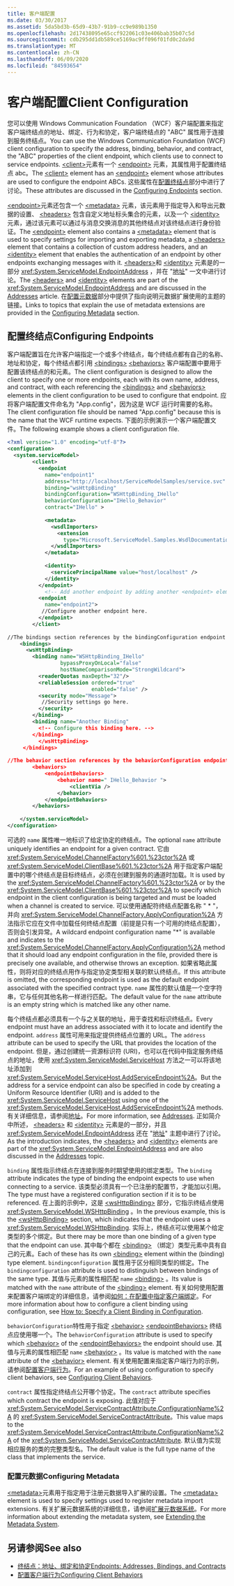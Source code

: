 ```yaml
---
title: 客户端配置
ms.date: 03/30/2017
ms.assetid: 5da5bd3b-65d9-43b7-91b9-cc9e989b1350
ms.openlocfilehash: 2d17438095e65ccf922061c03e406bab35b07c5d
ms.sourcegitcommit: cdb295dd1db589ce5169ac9ff096f01fd0c2da9d
ms.translationtype: MT
ms.contentlocale: zh-CN
ms.lasthandoff: 06/09/2020
ms.locfileid: "84593654"
---
```

# <a name="client-configuration"></a><span data-ttu-id="a6108-102">客户端配置</span><span class="sxs-lookup"><span data-stu-id="a6108-102">Client Configuration</span></span>
<span data-ttu-id="a6108-103">您可以使用 Windows Communication Foundation （WCF）客户端配置来指定客户端终结点的地址、绑定、行为和协定，客户端终结点的 "ABC" 属性用于连接到服务终结点。</span><span class="sxs-lookup"><span data-stu-id="a6108-103">You can use the Windows Communication Foundation (WCF) client configuration to specify the address, binding, behavior, and contract, the "ABC" properties of the client endpoint, which clients use to connect to service endpoints.</span></span> <span data-ttu-id="a6108-104">[\<client>](../../configure-apps/file-schema/wcf/client.md)元素有一个 [\<endpoint>](../../configure-apps/file-schema/wcf/endpoint-of-client.md) 元素，其属性用于配置终结点 abc。</span><span class="sxs-lookup"><span data-stu-id="a6108-104">The [\<client>](../../configure-apps/file-schema/wcf/client.md) element has an [\<endpoint>](../../configure-apps/file-schema/wcf/endpoint-of-client.md) element whose attributes are used to configure the endpoint ABCs.</span></span> <span data-ttu-id="a6108-105">这些属性在[配置终结点](#configuring-endpoints)部分中进行了讨论。</span><span class="sxs-lookup"><span data-stu-id="a6108-105">These attributes are discussed in the [Configuring Endpoints](#configuring-endpoints) section.</span></span>  
  
 <span data-ttu-id="a6108-106">[\<endpoint>](../../configure-apps/file-schema/wcf/endpoint-of-client.md)元素还包含一个 [\<metadata>](../../configure-apps/file-schema/wcf/metadata.md) 元素，该元素用于指定导入和导出元数据的设置、 [\<headers>](../../configure-apps/file-schema/wcf/headers.md) 包含自定义地址标头集合的元素，以及一个 [\<identity>](../../configure-apps/file-schema/wcf/identity.md) 元素，通过该元素可以通过与消息交换消息的其他终结点对该终结点进行身份验证。</span><span class="sxs-lookup"><span data-stu-id="a6108-106">The [\<endpoint>](../../configure-apps/file-schema/wcf/endpoint-of-client.md) element also contains a [\<metadata>](../../configure-apps/file-schema/wcf/metadata.md) element that is used to specify settings for importing and exporting metadata, a [\<headers>](../../configure-apps/file-schema/wcf/headers.md) element that contains a collection of custom address headers, and an [\<identity>](../../configure-apps/file-schema/wcf/identity.md) element that enables the authentication of an endpoint by other endpoints exchanging messages with it.</span></span> <span data-ttu-id="a6108-107">[\<headers>](../../configure-apps/file-schema/wcf/headers.md)和 [\<identity>](../../configure-apps/file-schema/wcf/identity.md) 元素是的一部分 <xref:System.ServiceModel.EndpointAddress> ，并在 "[地址](endpoint-addresses.md)" 一文中进行讨论。</span><span class="sxs-lookup"><span data-stu-id="a6108-107">The [\<headers>](../../configure-apps/file-schema/wcf/headers.md) and [\<identity>](../../configure-apps/file-schema/wcf/identity.md) elements are part of the <xref:System.ServiceModel.EndpointAddress> and are discussed in the [Addresses](endpoint-addresses.md) article.</span></span> <span data-ttu-id="a6108-108">在[配置元数据](#configuring-metadata)部分中提供了指向说明元数据扩展使用的主题的链接。</span><span class="sxs-lookup"><span data-stu-id="a6108-108">Links to topics that explain the use of metadata extensions are provided in the [Configuring Metadata](#configuring-metadata) section.</span></span>  
  
## <a name="configuring-endpoints"></a><span data-ttu-id="a6108-109">配置终结点</span><span class="sxs-lookup"><span data-stu-id="a6108-109">Configuring Endpoints</span></span>  
 <span data-ttu-id="a6108-110">客户端配置旨在允许客户端指定一个或多个终结点，每个终结点都有自己的名称、地址和协定，每个终结点都引用 [\<bindings>](../../configure-apps/file-schema/wcf/bindings.md) [\<behaviors>](../../configure-apps/file-schema/wcf/behaviors.md) 客户端配置中要用于配置该终结点的和元素。</span><span class="sxs-lookup"><span data-stu-id="a6108-110">The client configuration is designed to allow the client to specify one or more endpoints, each with its own name, address, and contract, with each referencing the [\<bindings>](../../configure-apps/file-schema/wcf/bindings.md) and [\<behaviors>](../../configure-apps/file-schema/wcf/behaviors.md) elements in the client configuration to be used to configure that endpoint.</span></span> <span data-ttu-id="a6108-111">应将客户端配置文件命名为 "App.config"，因为这是 WCF 运行时需要的名称。</span><span class="sxs-lookup"><span data-stu-id="a6108-111">The client configuration file should be named "App.config" because this is the name that the WCF runtime expects.</span></span> <span data-ttu-id="a6108-112">下面的示例演示一个客户端配置文件。</span><span class="sxs-lookup"><span data-stu-id="a6108-112">The following example shows a client configuration file.</span></span>  
  
```xml  
<?xml version="1.0" encoding="utf-8"?>  
<configuration>  
  <system.serviceModel>  
        <client>  
          <endpoint  
            name="endpoint1"  
            address="http://localhost/ServiceModelSamples/service.svc"  
            binding="wsHttpBinding"  
            bindingConfiguration="WSHttpBinding_IHello"  
            behaviorConfiguration="IHello_Behavior"  
            contract="IHello" >  
  
            <metadata>  
              <wsdlImporters>  
                <extension  
                  type="Microsoft.ServiceModel.Samples.WsdlDocumentationImporter, WsdlDocumentation"/>  
              </wsdlImporters>  
            </metadata>  
  
            <identity>  
              <servicePrincipalName value="host/localhost" />  
            </identity>  
          </endpoint>  
            <!-- Add another endpoint by adding another <endpoint> element. -->
          <endpoint  
            name="endpoint2">  
           //Configure another endpoint here.  
          </endpoint>  
        </client>  
  
//The bindings section references by the bindingConfiguration endpoint attribute.  
    <bindings>  
      <wsHttpBinding>  
        <binding name="WSHttpBinding_IHello"
                 bypassProxyOnLocal="false"
                 hostNameComparisonMode="StrongWildcard">  
          <readerQuotas maxDepth="32"/>  
          <reliableSession ordered="true"
                           enabled="false" />  
          <security mode="Message">  
           //Security settings go here.  
          </security>  
        </binding>  
        <binding name="Another Binding"  
          <!-- Configure this binding here. -->  
        </binding>  
          </wsHttpBinding>  
     </bindings>  
  
//The behavior section references by the behaviorConfiguration endpoint attribute.  
        <behaviors>  
            <endpointBehaviors>  
                <behavior name=" IHello_Behavior ">  
                    <clientVia />  
                </behavior>  
            </endpointBehaviors>  
        </behaviors>  
  
    </system.serviceModel>  
</configuration>  
```  
  
 <span data-ttu-id="a6108-113">可选的 `name` 属性唯一地标识了给定协定的终结点。</span><span class="sxs-lookup"><span data-stu-id="a6108-113">The optional `name` attribute uniquely identifies an endpoint for a given contract.</span></span> <span data-ttu-id="a6108-114">它由 <xref:System.ServiceModel.ChannelFactory%601.%23ctor%2A> 或 <xref:System.ServiceModel.ClientBase%601.%23ctor%2A> 用于指定客户端配置中的哪个终结点是目标终结点，必须在创建到服务的通道时加载。</span><span class="sxs-lookup"><span data-stu-id="a6108-114">It is used by the <xref:System.ServiceModel.ChannelFactory%601.%23ctor%2A> or by the <xref:System.ServiceModel.ClientBase%601.%23ctor%2A> to specify which endpoint in the client configuration is being targeted and must be loaded when a channel is created to service.</span></span> <span data-ttu-id="a6108-115">可以使用通配符终结点配置名称 " \* "，并向 <xref:System.ServiceModel.ChannelFactory.ApplyConfiguration%2A> 方法指示它应在文件中加载任何终结点配置（前提是只有一个可用的终结点配置），否则会引发异常。</span><span class="sxs-lookup"><span data-stu-id="a6108-115">A wildcard endpoint configuration name "\*" is available and indicates to the <xref:System.ServiceModel.ChannelFactory.ApplyConfiguration%2A> method that it should load any endpoint configuration in the file, provided there is precisely one available, and otherwise throws an exception.</span></span> <span data-ttu-id="a6108-116">如果省略此属性，则将对应的终结点用作与指定协定类型相关联的默认终结点。</span><span class="sxs-lookup"><span data-stu-id="a6108-116">If this attribute is omitted, the corresponding endpoint is used as the default endpoint associated with the specified contract type.</span></span> <span data-ttu-id="a6108-117">`name` 属性的默认值是一个空字符串，它与任何其他名称一样进行匹配。</span><span class="sxs-lookup"><span data-stu-id="a6108-117">The default value for the `name` attribute is an empty string which is matched like any other name.</span></span>  
  
 <span data-ttu-id="a6108-118">每个终结点都必须具有一个与之关联的地址，用于查找和标识终结点。</span><span class="sxs-lookup"><span data-stu-id="a6108-118">Every endpoint must have an address associated with it to locate and identify the endpoint.</span></span> <span data-ttu-id="a6108-119">`address` 属性可用来指定提供终结点位置的 URL。</span><span class="sxs-lookup"><span data-stu-id="a6108-119">The `address` attribute can be used to specify the URL that provides the location of the endpoint.</span></span> <span data-ttu-id="a6108-120">但是，通过创建统一资源标识符 (URI)，也可以在代码中指定服务终结点的地址，使用 <xref:System.ServiceModel.ServiceHost> 方法之一可以将该地址添加到 <xref:System.ServiceModel.ServiceHost.AddServiceEndpoint%2A>。</span><span class="sxs-lookup"><span data-stu-id="a6108-120">But the address for a service endpoint can also be specified in code by creating a Uniform Resource Identifier (URI) and is added to the <xref:System.ServiceModel.ServiceHost> using one of the <xref:System.ServiceModel.ServiceHost.AddServiceEndpoint%2A> methods.</span></span> <span data-ttu-id="a6108-121">有关详细信息，请参阅[地址](endpoint-addresses.md)。</span><span class="sxs-lookup"><span data-stu-id="a6108-121">For more information, see [Addresses](endpoint-addresses.md).</span></span> <span data-ttu-id="a6108-122">正如简介中所述， [\<headers>](../../configure-apps/file-schema/wcf/headers.md) 和 [\<identity>](../../configure-apps/file-schema/wcf/identity.md) 元素是的一部分，并且 <xref:System.ServiceModel.EndpointAddress> 还在 "[地址](endpoint-addresses.md)" 主题中进行了讨论。</span><span class="sxs-lookup"><span data-stu-id="a6108-122">As the introduction indicates, the [\<headers>](../../configure-apps/file-schema/wcf/headers.md) and [\<identity>](../../configure-apps/file-schema/wcf/identity.md) elements are part of the <xref:System.ServiceModel.EndpointAddress> and are also discussed in the [Addresses](endpoint-addresses.md) topic.</span></span>  
  
 <span data-ttu-id="a6108-123">`binding` 属性指示终结点在连接到服务时期望使用的绑定类型。</span><span class="sxs-lookup"><span data-stu-id="a6108-123">The `binding` attribute indicates the type of binding the endpoint expects to use when connecting to a service.</span></span> <span data-ttu-id="a6108-124">该类型必须具有一个已注册的配置节，才能加以引用。</span><span class="sxs-lookup"><span data-stu-id="a6108-124">The type must have a registered configuration section if it is to be referenced.</span></span> <span data-ttu-id="a6108-125">在上面的示例中，这是 [\<wsHttpBinding>](../../configure-apps/file-schema/wcf/wshttpbinding.md) 部分，它指示终结点使用 <xref:System.ServiceModel.WSHttpBinding> 。</span><span class="sxs-lookup"><span data-stu-id="a6108-125">In the previous example, this is the [\<wsHttpBinding>](../../configure-apps/file-schema/wcf/wshttpbinding.md) section, which indicates that the endpoint uses a <xref:System.ServiceModel.WSHttpBinding>.</span></span> <span data-ttu-id="a6108-126">实际上，终结点可以使用某个给定类型的多个绑定。</span><span class="sxs-lookup"><span data-stu-id="a6108-126">But there may be more than one binding of a given type that the endpoint can use.</span></span> <span data-ttu-id="a6108-127">其中每个都在 [\<binding>](../../configure-apps/file-schema/wcf/bindings.md) （绑定）类型元素中具有自己的元素。</span><span class="sxs-lookup"><span data-stu-id="a6108-127">Each of these has its own [\<binding>](../../configure-apps/file-schema/wcf/bindings.md) element within the (binding) type element.</span></span> <span data-ttu-id="a6108-128">`bindingconfiguration` 属性用于区分相同类型的绑定。</span><span class="sxs-lookup"><span data-stu-id="a6108-128">The `bindingconfiguration` attribute is used to distinguish between bindings of the same type.</span></span> <span data-ttu-id="a6108-129">其值与元素的属性相匹配 `name` [\<binding>](../../configure-apps/file-schema/wcf/bindings.md) 。</span><span class="sxs-lookup"><span data-stu-id="a6108-129">Its value is matched with the `name` attribute of the [\<binding>](../../configure-apps/file-schema/wcf/bindings.md) element.</span></span> <span data-ttu-id="a6108-130">有关如何使用配置来配置客户端绑定的详细信息，请参阅[如何：在配置中指定客户端绑定](../how-to-specify-a-client-binding-in-configuration.md)。</span><span class="sxs-lookup"><span data-stu-id="a6108-130">For more information about how to configure a client binding using configuration, see [How to: Specify a Client Binding in Configuration](../how-to-specify-a-client-binding-in-configuration.md).</span></span>  
  
 <span data-ttu-id="a6108-131">`behaviorConfiguration`特性用于指定 [\<behavior>](../../configure-apps/file-schema/wcf/behavior-of-endpointbehaviors.md) [\<endpointBehaviors>](../../configure-apps/file-schema/wcf/endpointbehaviors.md) 终结点应使用哪一个。</span><span class="sxs-lookup"><span data-stu-id="a6108-131">The `behaviorConfiguration` attribute is used to specify which [\<behavior>](../../configure-apps/file-schema/wcf/behavior-of-endpointbehaviors.md) of the [\<endpointBehaviors>](../../configure-apps/file-schema/wcf/endpointbehaviors.md) the endpoint should use.</span></span> <span data-ttu-id="a6108-132">其值与元素的属性相匹配 `name` [\<behavior>](../../configure-apps/file-schema/wcf/behavior-of-endpointbehaviors.md) 。</span><span class="sxs-lookup"><span data-stu-id="a6108-132">Its value is matched with the `name` attribute of the [\<behavior>](../../configure-apps/file-schema/wcf/behavior-of-endpointbehaviors.md) element.</span></span> <span data-ttu-id="a6108-133">有关使用配置来指定客户端行为的示例，请参阅[配置客户端行为](../configuring-client-behaviors.md)。</span><span class="sxs-lookup"><span data-stu-id="a6108-133">For an example of using configuration to specify client behaviors, see [Configuring Client Behaviors](../configuring-client-behaviors.md).</span></span>  
  
 <span data-ttu-id="a6108-134">`contract` 属性指定终结点公开哪个协定。</span><span class="sxs-lookup"><span data-stu-id="a6108-134">The `contract` attribute specifies which contract the endpoint is exposing.</span></span> <span data-ttu-id="a6108-135">此值对应于 <xref:System.ServiceModel.ServiceContractAttribute.ConfigurationName%2A> 的 <xref:System.ServiceModel.ServiceContractAttribute>。</span><span class="sxs-lookup"><span data-stu-id="a6108-135">This value maps to the <xref:System.ServiceModel.ServiceContractAttribute.ConfigurationName%2A> of the <xref:System.ServiceModel.ServiceContractAttribute>.</span></span> <span data-ttu-id="a6108-136">默认值为实现相应服务的类的完整类型名。</span><span class="sxs-lookup"><span data-stu-id="a6108-136">The default value is the full type name of the class that implements the service.</span></span>  
  
### <a name="configuring-metadata"></a><span data-ttu-id="a6108-137">配置元数据</span><span class="sxs-lookup"><span data-stu-id="a6108-137">Configuring Metadata</span></span>  
 <span data-ttu-id="a6108-138">[\<metadata>](../../configure-apps/file-schema/wcf/metadata.md)元素用于指定用于注册元数据导入扩展的设置。</span><span class="sxs-lookup"><span data-stu-id="a6108-138">The [\<metadata>](../../configure-apps/file-schema/wcf/metadata.md) element is used to specify settings used to register metadata import extensions.</span></span> <span data-ttu-id="a6108-139">有关扩展元数据系统的详细信息，请参阅[扩展元数据系统](../extending/extending-the-metadata-system.md)。</span><span class="sxs-lookup"><span data-stu-id="a6108-139">For more information about extending the metadata system, see [Extending the Metadata System](../extending/extending-the-metadata-system.md).</span></span>  
  
## <a name="see-also"></a><span data-ttu-id="a6108-140">另请参阅</span><span class="sxs-lookup"><span data-stu-id="a6108-140">See also</span></span>

- [<span data-ttu-id="a6108-141">终结点：地址、绑定和协定</span><span class="sxs-lookup"><span data-stu-id="a6108-141">Endpoints: Addresses, Bindings, and Contracts</span></span>](endpoints-addresses-bindings-and-contracts.md)
- [<span data-ttu-id="a6108-142">配置客户端行为</span><span class="sxs-lookup"><span data-stu-id="a6108-142">Configuring Client Behaviors</span></span>](../configuring-client-behaviors.md)
